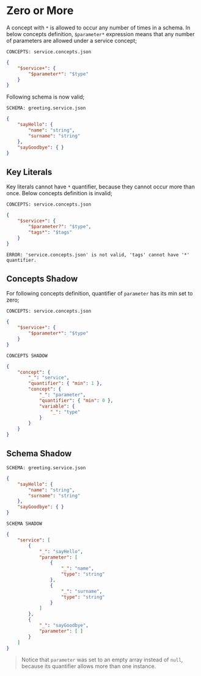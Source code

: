 # Zero or More

A concept with `*` is allowed to occur any number of times in a schema. In
below concepts definition, `$parameter*` expression means that any number of
parameters are allowed under a service concept;

`CONCEPTS: service.concepts.json`

```json
{
    "$service+": {
        "$parameter*": "$type"
    }
}
```

Following schema is now valid;

`SCHEMA: greeting.service.json`

```json
{
    "sayHello": { 
        "name": "string",
        "surname": "string"
    },
    "sayGoodbye": { }
}
```

## Key Literals

Key literals cannot have `*` quantifier, because they cannot occur more than
once. Below concepts definition is invalid;

`CONCEPTS: service.concepts.json`

```json
{
    "$service+": {
        "$parameter?": "$type",
        "tags*": "$tags"
    }
}
```

`ERROR: 'service.concepts.json' is not valid, 'tags' cannot have '*'
quantifier.`

## Concepts Shadow

For following concepts definition, quantifier of `parameter` has its min set to
zero;

`CONCEPTS: service.concepts.json`

```json
{
    "$service+": {
        "$parameter*": "$type"
    }
}
```

`CONCEPTS SHADOW`

```json
{
    "concept": {
        "_": "service",
        "quantifier": { "min": 1 },
        "concept": {
            "_": "parameter",
            "quantifier": { "min": 0 },
            "variable": {
                "_": "type"
            }
        }
    }
}
```

## Schema Shadow

`SCHEMA: greeting.service.json`

```json
{
    "sayHello": {
        "name": "string",
        "surname": "string"
    },
    "sayGoodbye": { }
}
```

`SCHEMA SHADOW`

```json
{
    "service": [
        {
            "_": "sayHello",
            "parameter": [
                {
                    "_": "name",
                    "type": "string"
                },
                {
                    "_": "surname",
                    "type": "string"
                }
            ]
        },
        {
            "_": "sayGoodbye",
            "parameter": [ ]
        }
    ]
}
```

> Notice that `parameter` was set to an empty array instead of `null`, because
> its quantifier allows more than one instance.
